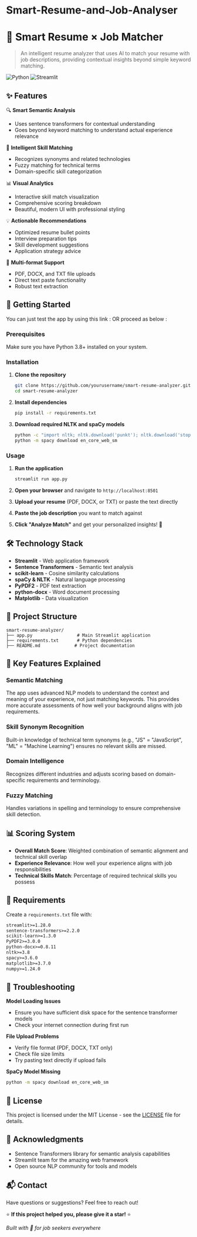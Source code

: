 # Smart-Resume-and-Job-Analyser
# 🎯 Smart Resume × Job Matcher

> An intelligent resume analyzer that uses AI to match your resume with job descriptions, providing contextual insights beyond simple keyword matching.

![Python](https://img.shields.io/badge/python-v3.8+-blue.svg)
![Streamlit](https://img.shields.io/badge/streamlit-latest-red.svg)


## ✨ Features

🔍 **Smart Semantic Analysis**
- Uses sentence transformers for contextual understanding
- Goes beyond keyword matching to understand actual experience relevance

🎯 **Intelligent Skill Matching**
- Recognizes synonyms and related technologies
- Fuzzy matching for technical terms
- Domain-specific skill categorization

📊 **Visual Analytics**
- Interactive skill match visualization
- Comprehensive scoring breakdown
- Beautiful, modern UI with professional styling

💡 **Actionable Recommendations**
- Optimized resume bullet points
- Interview preparation tips
- Skill development suggestions
- Application strategy advice

📄 **Multi-format Support**
- PDF, DOCX, and TXT file uploads
- Direct text paste functionality
- Robust text extraction

## 🚀 Getting Started

You can just test the app by using this link :
OR proceed as below : 

### Prerequisites

Make sure you have Python 3.8+ installed on your system.

### Installation

1. **Clone the repository**
   ```bash
   git clone https://github.com/yourusername/smart-resume-analyzer.git
   cd smart-resume-analyzer
   ```

2. **Install dependencies**
   ```bash
   pip install -r requirements.txt
   ```

3. **Download required NLTK and spaCy models**
   ```bash
   python -c "import nltk; nltk.download('punkt'); nltk.download('stopwords'); nltk.download('wordnet')"
   python -m spacy download en_core_web_sm
   ```

### Usage

1. **Run the application**
   ```bash
   streamlit run app.py
   ```

2. **Open your browser** and navigate to `http://localhost:8501`

3. **Upload your resume** (PDF, DOCX, or TXT) or paste the text directly

4. **Paste the job description** you want to match against

5. **Click "Analyze Match"** and get your personalized insights! 🎉

## 🛠️ Technology Stack

- **Streamlit** - Web application framework
- **Sentence Transformers** - Semantic text analysis
- **scikit-learn** - Cosine similarity calculations
- **spaCy & NLTK** - Natural language processing
- **PyPDF2** - PDF text extraction
- **python-docx** - Word document processing
- **Matplotlib** - Data visualization

## 📁 Project Structure

```
smart-resume-analyzer/
├── app.py                 # Main Streamlit application
├── requirements.txt       # Python dependencies
├── README.md             # Project documentation

```

## 🎨 Key Features Explained

### Semantic Matching
The app uses advanced NLP models to understand the context and meaning of your experience, not just matching keywords. This provides more accurate assessments of how well your background aligns with job requirements.

### Skill Synonym Recognition
Built-in knowledge of technical term synonyms (e.g., "JS" = "JavaScript", "ML" = "Machine Learning") ensures no relevant skills are missed.

### Domain Intelligence
Recognizes different industries and adjusts scoring based on domain-specific requirements and terminology.

### Fuzzy Matching
Handles variations in spelling and terminology to ensure comprehensive skill detection.

## 📊 Scoring System

- **Overall Match Score**: Weighted combination of semantic alignment and technical skill overlap
- **Experience Relevance**: How well your experience aligns with job responsibilities
- **Technical Skills Match**: Percentage of required technical skills you possess



## 📝 Requirements

Create a `requirements.txt` file with:

```txt
streamlit>=1.28.0
sentence-transformers>=2.2.0
scikit-learn>=1.3.0
PyPDF2>=3.0.0
python-docx>=0.8.11
nltk>=3.8
spacy>=3.6.0
matplotlib>=3.7.0
numpy>=1.24.0
```

## 🔧 Troubleshooting

**Model Loading Issues**
- Ensure you have sufficient disk space for the sentence transformer models
- Check your internet connection during first run

**File Upload Problems**
- Verify file format (PDF, DOCX, TXT only)
- Check file size limits
- Try pasting text directly if upload fails

**SpaCy Model Missing**
```bash
python -m spacy download en_core_web_sm
```

## 📄 License

This project is licensed under the MIT License - see the [LICENSE](LICENSE) file for details.

## 🙏 Acknowledgments

- Sentence Transformers library for semantic analysis capabilities
- Streamlit team for the amazing web framework
- Open source NLP community for tools and models

## 📬 Contact

Have questions or suggestions? Feel free to reach out!

⭐ **If this project helped you, please give it a star!** ⭐

*Built with 💜 for job seekers everywhere*
